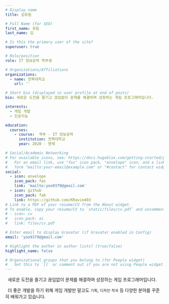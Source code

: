 ```yaml
---
# Display name
title: 김유림

# Full Name (for SEO)
first_name: 유림
last_name: 김

# Is this the primary user of the site?
superuser: true

# Role/position
role: IT 정보공학 학부생

# Organizations/Affiliations
organizations:
  - name: 전북대학교
    url: ''

# Short bio (displayed in user profile at end of posts)
bio: 새로운 도전을 즐기고 끊임없이 문제를 해결하며 성장하는 게임 프로그래머입니다.

interests:
  - 게임 개발
  - 인공지능

education:
  courses:
    - course:  학부 - IT 정보공학
      institution: 전북대학교
      year: 2020 - 현재

# Social/Academic Networking
# For available icons, see: https://docs.hugoblox.com/getting-started/page-builder/#icons
#   For an email link, use "fas" icon pack, "envelope" icon, and a link in the
#   form "mailto:your-email@example.com" or "#contact" for contact widget.
social:
  - icon: envelope
    icon_pack: fas
    link: 'mailto:yoo9379@gmail.com'
  - icon: github
    icon_pack: fab
    link: https://github.com/KRavie403
# Link to a PDF of your resume/CV from the About widget.
# To enable, copy your resume/CV to `static/files/cv.pdf` and uncomment the lines below.
# - icon: cv
#   icon_pack: ai
#   link: files/cv.pdf

# Enter email to display Gravatar (if Gravatar enabled in Config)
email: 'yoo9379@gmail.com'

# Highlight the author in author lists? (true/false)
highlight_name: false

# Organizational groups that you belong to (for People widget)
#   Set this to `[]` or comment out if you are not using People widget.
---
```

&nbsp;&nbsp;새로운 도전을 즐기고 끊임없이 문제를 해결하며 성장하는 게임 프로그래머입니다. 

&nbsp;&nbsp;더 좋은 개발을 하기 위해 게임 개발만 말고도 `기획`, `디자인` `작곡` 등 다양한 분야를 꾸준히 배워가고 있습니다.
